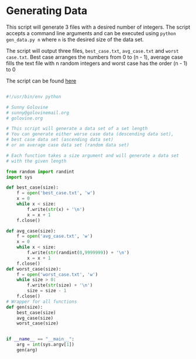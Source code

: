 # Generating Data

This script will generate 3 files with a desired number of integers. The script accepts a command line arguments and can be executed using `python gen_data.py n` where `n` is the desired size of the data set.

The script will output three files, `best_case.txt`, `avg_case.txt` and `worst case.txt`. Best case arranges the numbers from 0 to (n - 1), average case fills the text file with n random integers and worst case has the order (n - 1) to 0

The script can be found [here](https://github.com/Go4Algorithms/python/blob/master/data_generation/gen_data.py)

```python

#!/usr/bin/env python

# Sunny Golovine
# sunny@golovinemail.org
# golovine.org

# This script will generate a data set of a set length
# You can generate either worse case data (descending data set),
# best case data set (ascending data set)
# or an average case data set (random data set)

# Each function takes a size argument and will generate a data set
# with the given length

from random import randint
import sys

def best_case(size):
    f = open('best_case.txt', 'w')
    x = 0
    while x < size:
        f.write(str(x) + '\n')
        x = x + 1
    f.close()

def avg_case(size):
    f = open('avg_case.txt', 'w')
    x = 0
    while x < size:
        f.write(str(randint(0,9999999)) + '\n')
        x = x + 1
    f.close()
def worst_case(size):
    f = open('worst_case.txt', 'w')
    while size > 0:
        f.write(str(size) + '\n')
        size = size - 1
    f.close()
# Wrapper for all functions
def gen(size):
    best_case(size)
    avg_case(size)
    worst_case(size)


if __name__ == "__main__":
    arg = int(sys.argv[1])
    gen(arg)


```
